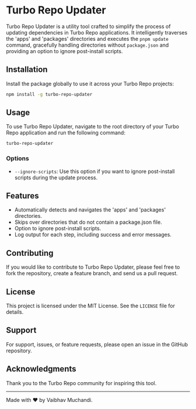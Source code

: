 # Turbo Repo Updater

Turbo Repo Updater is a utility tool crafted to simplify the process of updating dependencies in Turbo Repo applications. It intelligently traverses the 'apps' and 'packages' directories and executes the `pnpm update` command, gracefully handling directories without `package.json` and providing an option to ignore post-install scripts.

## Installation

Install the package globally to use it across your Turbo Repo projects:

```bash
npm install -g turbo-repo-updater
```

## Usage

To use Turbo Repo Updater, navigate to the root directory of your Turbo Repo application and run the following command:

```bash
turbo-repo-updater
```

### Options

- `--ignore-scripts`: Use this option if you want to ignore post-install scripts during the update process.

## Features

- Automatically detects and navigates the 'apps' and 'packages' directories.
- Skips over directories that do not contain a package.json file.
- Option to ignore post-install scripts.
- Log output for each step, including success and error messages.

## Contributing

If you would like to contribute to Turbo Repo Updater, please feel free to fork the repository, create a feature branch, and send us a pull request.

## License

This project is licensed under the MIT License. See the `LICENSE` file for details.

## Support

For support, issues, or feature requests, please open an issue in the GitHub repository.

## Acknowledgments

Thank you to the Turbo Repo community for inspiring this tool.

---

Made with ❤️ by Vaibhav Muchandi.
